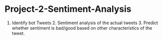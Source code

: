 # Project-2-Sentiment-Analysis
1. Identify bot Tweets 2. Sentiment analysis of the actual tweets 3. Predict whether sentiment is bad/good based on other characteristics of the tweet.
